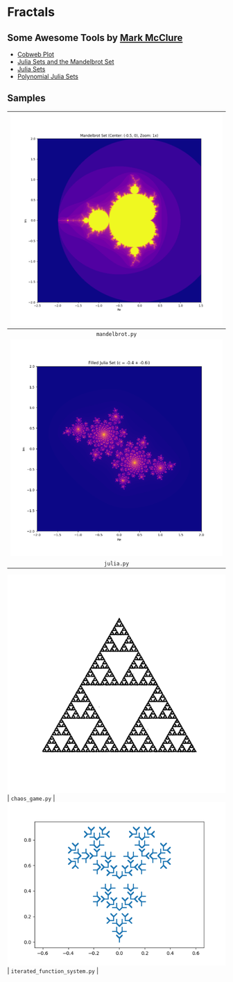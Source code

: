 # Fractals

## Some Awesome Tools by [Mark McClure](https://marksmath.org)

* [Cobweb Plot](https://marksmath.org/visualization/cobwebs/)
* [Julia Sets and the Mandelbrot Set](https://marksmath.org/visualization/julia2.html)
* [Julia Sets](https://www.marksmath.org/visualization/julia_sets/)
* [Polynomial Julia Sets](https://www.marksmath.org/visualization/polynomial_julia_sets/)

## Samples

|![mandelbrot](images/mandelbrot.png)|
|:--:| 
| `mandelbrot.py` |
|![julia](images/julia.png)|
| `julia.py` |
![chaos_game](images/chaos_game.png)
| `chaos_game.py` |
![ifs](images/ifs.png)
| `iterated_function_system.py` |
